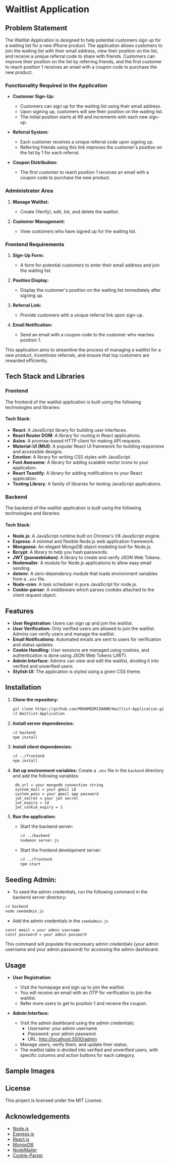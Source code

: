 # Waitlist Application

## Problem Statement

The Waitlist Application is designed to help potential customers sign up for a waiting list for a new iPhone product. The application allows customers to join the waiting list with their email address, view their position on the list, and receive a unique referral code to share with friends. Customers can improve their position on the list by referring friends, and the first customer to reach position 1 receives an email with a coupon code to purchase the new product.

### Functionality Required in the Application

- **Customer Sign-Up:**
  - Customers can sign up for the waiting list using their email address.
  - Upon signing up, customers will see their position on the waiting list.
  - The initial position starts at 99 and increments with each new sign-up.

- **Referral System:**
  - Each customer receives a unique referral code upon signing up.
  - Referring friends using this link improves the customer's position on the list by 1 for each referral.

- **Coupon Distribution:**
  - The first customer to reach position 1 receives an email with a coupon code to purchase the new product.

### Administrator Area

1. **Manage Waitlist:**
   - Create (Verify), edit, list, and delete the waitlist.

2. **Customer Management:**
   - View customers who have signed up for the waiting list.

### Frontend Requirements

1. **Sign-Up Form:**
   - A form for potential customers to enter their email address and join the waiting list.

2. **Position Display:**
   - Display the customer's position on the waiting list immediately after signing up.

3. **Referral Link:**
   - Provide customers with a unique referral link upon sign-up.

4. **Email Notification:**
   - Send an email with a coupon code to the customer who reaches position 1.

This application aims to streamline the process of managing a waitlist for a new product, incentivize referrals, and ensure that top customers are rewarded efficiently.

## Tech Stack and Libraries

### Frontend

The frontend of the waitlist application is built using the following technologies and libraries:

#### Tech Stack:
- **React**: A JavaScript library for building user interfaces.
- **React Router DOM**: A library for routing in React applications.
- **Axios**: A promise-based HTTP client for making API requests.
- **Material-UI (MUI)**: A popular React UI framework for building responsive and accessible designs.
- **Emotion**: A library for writing CSS styles with JavaScript.
- **Font Awesome**: A library for adding scalable vector icons to your application.
- **React Toastify**: A library for adding notifications to your React application.
- **Testing Library**: A family of libraries for testing JavaScript applications.

### Backend

The backend of the waitlist application is built using the following technologies and libraries:

#### Tech Stack:
- **Node.js**: A JavaScript runtime built on Chrome's V8 JavaScript engine.
- **Express**: A minimal and flexible Node.js web application framework.
- **Mongoose**: An elegant MongoDB object modeling tool for Node.js.
- **Bcrypt**: A library to help you hash passwords.
- **JWT (jsonwebtoken)**: A library to create and verify JSON Web Tokens.
- **Nodemailer**: A module for Node.js applications to allow easy email sending.
- **dotenv**: A zero-dependency module that loads environment variables from a `.env` file.
- **Node-cron**: A task scheduler in pure JavaScript for node.js.
- **Cookie-parser**: A middleware which parses cookies attached to the client request object.

## Features

- **User Registration:** Users can sign up and join the waitlist.
- **User Verification:** Only verified users are allowed to join the waitlist. Admins can verify users and manage the waitlist.
- **Email Notifications:** Automated emails are sent to users for verification and status updates.
- **Cookie Handling:** User sessions are managed using cookies, and authentication is done using JSON Web Tokens (JWT).
- **Admin Interface:** Admins can view and edit the waitlist, dividing it into verified and unverified users.
- **Stylish UI:** The application is styled using a given CSS theme.

## Installation

1. **Clone the repository:**
   ```bash
   git clone https://github.com/MOHAMEDRIZWANM/Waitlist-Application.git
   cd Waitlist-Application
   ```

2. **Install server dependencies:**
   ```bash
   cd backend
   npm install
   ```

3. **Install client dependencies:**
   ```bash
   cd ../frontend
   npm install
   ```

4. **Set up environment variables:**
   Create a `.env` file in the `backend` directory and add the following variables:
   ```env
    db_url = your mongodb connection string
    system_mail = your gmail id
    system_pass = your gmail app password
    jwt_secret = your jwt secret
    jwt_expiry = 1d
    jwt_cookie_expiry = 1
   ```

5. **Run the application:**

   - Start the backend server:
     ```bash
     cd ../backend
     nodemon server.js
     ```

   - Start the frontend development server:
     ```bash
     cd ../frontend
     npm start
     ```
## Seeding Admin:

- To seed the admin credentials, run the following command in the backend server directory:
```bash
cd backend
node seedadmin.js
```
- Add the admin credentials in the `seedadmin.js`
```node
const email = your admin username
const password = your admin password
```
This command will populate the necessary admin credentials (your admin username and your admin password) for accessing the admin dashboard.

## Usage

- **User Registration:**
  - Visit the homepage and sign up to join the waitlist.
  - You will receive an email with an OTP for verification to join the waitlist.
  - Refer more users to get to position 1 and receive the coupon.

- **Admin Interface:**
  - Visit the admin dashboard using the admin credentials:
    - Username: your admin username
    - Password: your admin password
    - URL: [http://localhost:3000/admin](http://localhost:3000/admin)
  - Manage users, verify them, and update their status.
  - The waitlist table is divided into verified and unverified users, with specific columns and action buttons for each category.

## Sample Images


## License

This project is licensed under the MIT License.

## Acknowledgements

- [Node.js](https://nodejs.org/)
- [Express.js](https://expressjs.com/)
- [React.js](https://reactjs.org/)
- [MongoDB](https://www.mongodb.com/)
- [NodeMailer](https://nodemailer.com/)
- [Cookie-Parser](https://www.npmjs.com/package/cookie-parser)
